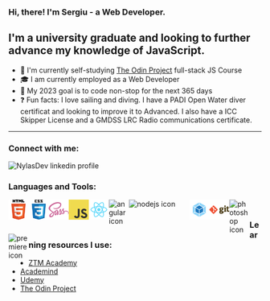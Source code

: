 ### Hi, there! I'm Sergiu - a Web Developer.

## I'm a university graduate and looking to further advance my knowledge of JavaScript.
- :seedling: I'm currently self-studying [The Odin Project](https://www.theodinproject.com/) full-stack JS Course
- :mortar_board: I am currently employed as a Web Developer 
- :rocket: My 2023 goal is to code non-stop for the next 365 days
- :question: Fun facts: I love sailing and diving. I have a PADI Open Water diver certificat and looking to improve it to Advanced. I also have a ICC Skipper License and a GMDSS LRC Radio communications certificate. 

___

### Connect with me:

[<img align="left" alt="NylasDev linkedin profile" src="https://img.shields.io/badge/LinkedIn-0077B5?style=for-the-badge&logo=linkedin&logoColor=white" />](https://www.linkedin.com/in/sergiu-vataman-b18259162)

<br />

### Languages and Tools:
<img align="left" alt="html icon" width="40px" src="https://raw.githubusercontent.com/github/explore/80688e429a7d4ef2fca1e82350fe8e3517d3494d/topics/html/html.png" />
<img align="left" alt="css icon" width="40px" src="https://raw.githubusercontent.com/github/explore/80688e429a7d4ef2fca1e82350fe8e3517d3494d/topics/css/css.png" />
<img align="left" alt="sass icon" width="40px" src="https://raw.githubusercontent.com/github/explore/80688e429a7d4ef2fca1e82350fe8e3517d3494d/topics/sass/sass.png" />
<img align="left" alt="javascript icon" width="40px" src="https://raw.githubusercontent.com/github/explore/80688e429a7d4ef2fca1e82350fe8e3517d3494d/topics/javascript/javascript.png" />
<img align="left" alt="react icon" width="40px" src="https://raw.githubusercontent.com/github/explore/80688e429a7d4ef2fca1e82350fe8e3517d3494d/topics/react/react.png" />
<img align="left" alt="angular icon" width="40px" src="https://upload.wikimedia.org/wikipedia/commons/c/cf/Angular_full_color_logo.svg"/>
<img align="left" alt="nodejs icon" width="120px" src="https://upload.wikimedia.org/wikipedia/commons/archive/d/d9/20160324173914%21Node.js_logo.svg" />
<img align="left" alt="webpack icon" width="40px" src="https://raw.githubusercontent.com/github/explore/80688e429a7d4ef2fca1e82350fe8e3517d3494d/topics/webpack/webpack.png" />
<img align="left" alt="git icon" width="40px" src="https://raw.githubusercontent.com/github/explore/80688e429a7d4ef2fca1e82350fe8e3517d3494d/topics/git/git.png" />
<img align="left" alt="photoshop icon" width="40px" src="https://upload.wikimedia.org/wikipedia/commons/thumb/a/af/Adobe_Photoshop_CC_icon.svg/1200px-Adobe_Photoshop_CC_icon.svg.png" />
<img align="left" alt="premiere icon" width="40px" src="https://upload.wikimedia.org/wikipedia/commons/thumb/f/fb/Adobe_Illustrator_CC_icon.svg/120px-Adobe_Illustrator_CC_icon.svg.png" />
<br />

### Learning resources I use:
- <a href="https://zerotomastery.io/academy/" target="_blank">ZTM Academy</a>
- <a href="https://academind.com" target="_blank">Academind</a>
- <a href="https://www.udemy.com" target="_blank">Udemy</a>
- <a href="https://www.theodinproject.com" target="_blank">The Odin Project</a>


<br />
